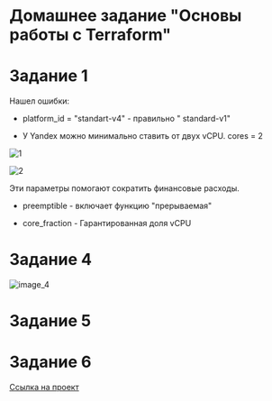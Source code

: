 
# Домашнее задание "Основы работы с Terraform"


# Задание 1


Нашел ошибки:

* platform_id = "standart-v4" -  правильно  " standard-v1"

* У Yandex можно минимально ставить от двух vCPU.  cores = 2

![1](https://github.com/Dimarkle/DevOps/assets/118626944/87d72cc6-1f01-40ab-b951-0a374b1154c9)


![2](https://github.com/Dimarkle/DevOps/assets/118626944/c367d332-ec9e-42cc-925b-f3ecbacac332)


Эти параметры помогают сократить финансовые расходы.
* preemptible - включает функцию "прерываемая"
  
* core_fraction -  Гарантированная доля vCPU


# Задание 4



![image_4](https://github.com/Dimarkle/DevOps/assets/118626944/bb1616e8-5585-4278-84dd-5a191a0da059)


# Задание 5




# Задание 6

[Ссылка на проект](https://github.com/Dimarkle/DevOps/tree/main/%D0%9E%D1%81%D0%BD%D0%BE%D0%B2%D1%8B%20%D1%80%D0%B0%D0%B1%D0%BE%D1%82%D1%8B%20%D1%81%20Terraform)
